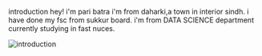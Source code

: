 introduction
hey! i'm pari batra i'm from daharki,a town in interior sindh. i have done my fsc from sukkur board. i'm from DATA SCIENCE department currently studying in fast nuces.

![introduction](https://github.com/user-attachments/assets/990a7190-3dde-4f6f-98aa-10bb085e6e63)

